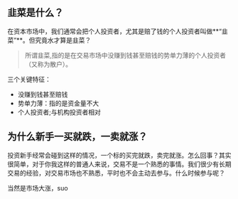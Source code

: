 ##  韭菜是什么？  

在资本市场中，我们通常会把个人投资者，尤其是赔了钱的个人投资者叫做**“韭菜”**。但究竟水才算是韭菜？  

>所谓韭菜,指的是在交易市场中没赚到钱甚至赔钱的势单力薄的个人投资者（又称为散户）。  

三个关键特征：  
* 没赚到钱甚至赔钱  
* 势单力薄：指的是资金量不大  
* 个人投资者;与机构投资者相对  

##  为什么新手一买就跌，一卖就涨？  

投资新手经常会碰到这样的情况，一个标的买完就跌，卖完就涨。怎么回事？其实很简单，对于你我这样的普通人来说，交易不是一个熟悉的事情。我们很少有长期交易的经验，对交易市场也不熟悉，平时也不会主动去参与。什么时候参与呢？  

当然是市场大涨，suo
